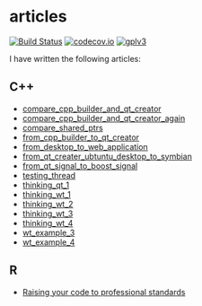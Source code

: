 # articles

[![Build Status](https://travis-ci.org/richelbilderbeek/articles.svg?branch=master)](https://travis-ci.org/richelbilderbeek/articles)
[![codecov.io](https://codecov.io/github/richelbilderbeek/articles/coverage.svg?branch=master)](https://codecov.io/github/richelbilderbeek/articles?branch=master)
[![gplv3](http://www.gnu.org/graphics/gplv3-88x31.png)](http://www.gnu.org/licenses/gpl.html)

I have written the following articles:

## C++

 * [compare_cpp_builder_and_qt_creator](compare_cpp_builder_and_qt_creator/README.md)
 * [compare_cpp_builder_and_qt_creator_again](compare_cpp_builder_and_qt_creator_again/README.md)
 * [compare_shared_ptrs](compare_shared_ptrs/README.md)
 * [from_cpp_builder_to_qt_creator](from_cpp_builder_to_qt_creator/README.md)
 * [from_desktop_to_web_application](from_desktop_to_web_application/README.md)
 * [from_qt_creater_ubtuntu_desktop_to_symbian](from_qt_creater_ubtuntu_desktop_to_symbian/README.md)
 * [from_qt_signal_to_boost_signal](from_qt_signal_to_boost_signal/README.md)
 * [testing_thread](testing_thread/README.md)
 * [thinking_qt_1](thinking_qt_1/README.md)
 * [thinking_wt_1](thinking_wt_1/README.md)
 * [thinking_wt_2](thinking_wt_2/README.md)
 * [thinking_wt_3](thinking_wt_3/README.md)
 * [thinking_wt_4](thinking_wt_4/README.md)
 * [wt_example_3](wt_example_3/README.md)
 * [wt_example_4](wt_example_4/README.md)

## R

 * [Raising your code to professional standards](https://github.com/richelbilderbeek/sdj_raising_your_code_to_professional_standards)
